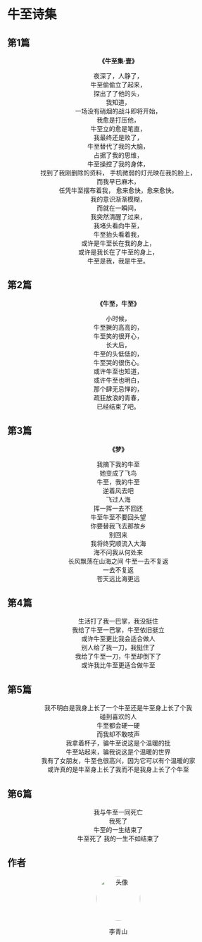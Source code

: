 # 牛至诗集

## 第1篇

<div align="center">

<p style="font-weight: bold">《牛至集·壹》</p>

夜深了，人静了，  
牛至偷偷立了起来，  
探出了了他的头，  
我知道，  
一场没有硝烟的战斗即将开始，  
我愈是打压他，  
牛至立的愈是笔直，  
我最终还是败了，  
牛至替代了我的大脑，  
占据了我的思维，  
牛至操控了我的身体，  
找到了我刚删除的资料，
手机微弱的灯光映在我的脸上，  
而我早已麻木，  
任凭牛至摆布着我，
愈来愈快，愈来愈快。  
我的意识渐渐模糊，  
而就在一瞬间，  
我突然清醒了过来，  
我堵头看向牛至，  
牛至抬头看着我，  
或许是牛至长在我的身上，  
或许是我长在了牛至的身上，  
牛至是我，我是牛至。

</div>

## 第2篇

<div align="center">

<p style="font-weight: bold">《牛至，牛至》</p>

小时候，  
牛至撅的高高的，  
牛至笑的很开心，  
长大后，  
牛至的头低低的，  
牛至哭的很伤心。  
或许牛至也知道，  
或许牛至也明白，  
那个肆无忌惮的，  
疏狂放浪的青春，  
已经结束了吧。

</div>

## 第3篇

<div align="center">

<p style="font-weight: bold">《梦》</p>

我摘下我的牛至  
她变成了飞鸟  
牛至，我的牛至  
逆着风去吧  
飞过人海  
挥一挥一去不回还  
牛至牛至不要回头望  
你要替我飞去那故乡  
别回来  
我将终究顺流入大海  
海不问我从何处来  
长风飘荡在山海之间
牛至一去不复返  
一去不复返  
苍天远比海更远

</div>

## 第4篇

<div align="center">

生活打了我一巴掌，我没挺住  
我给了牛至一巴掌，牛至依旧挺立  
或许牛至更比我会适合做人  
别人给了我一刀，我挺住了  
我给了牛至一刀，牛至却倒下了  
或许我比牛至更适合做牛至

</div>

## 第5篇

<div align="center">

我不明白是我身上长了一个牛至还是牛至身上长了个我  
碰到喜欢的人  
牛至都会硬一硬  
而我却不敢吱声  
我拿着杯子，骗牛至说这是个温暖的批  
牛至站起来，骗我说这是个温暖的世界  
我有了女朋友，牛至也很高兴，因为它可以有个温暖的家  
或许真的是牛至身上长了我而不是我身上长了个牛至

</div>

## 第6篇

<div align="center">

我与牛至一同死亡  
我死了  
牛至的一生结束了  
牛至死了
我的一生不如结束了

</div>

## 作者

<div align="center">
<img src="https://q2.qlogo.cn/headimg_dl?dst_uin=2939004685&spec=100" alt="头像" style="width:100px;height:100px;border-radius:50%;">
<p>李青山</p>
</div>
